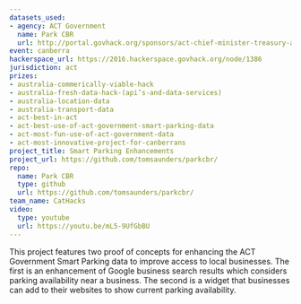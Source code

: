 ```yaml
---
datasets_used:
- agency: ACT Government
  name: Park CBR
  url: http://portal.govhack.org/sponsors/act-chief-minister-treasury-and-economic-development-directorate.html
event: canberra
hackerspace_url: https://2016.hackerspace.govhack.org/node/1386
jurisdiction: act
prizes:
- australia-commerically-viable-hack
- australia-fresh-data-hack-(api’s-and-data-services)
- australia-location-data
- australia-transport-data
- act-best-in-act
- act-best-use-of-act-government-smart-parking-data
- act-most-fun-use-of-act-government-data
- act-most-innovative-project-for-canberrans
project_title: Smart Parking Enhancements
project_url: https://github.com/tomsaunders/parkcbr/
repo:
  name: Park CBR
  type: github
  url: https://github.com/tomsaunders/parkcbr/
team_name: CatHacks
video:
  type: youtube
  url: https://youtu.be/mL5-9UfGbBU
---
```


This project features two proof of concepts for enhancing the ACT Government Smart Parking data to improve access to local businesses. The first is an enhancement of Google business search results which considers parking availability near a business. The second is a widget that businesses can add to their websites to show current parking availability.